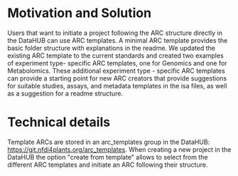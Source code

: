 # Motivation and Solution


Users that want to initiate a project following the ARC structure directly in the DataHUB can use ARC templates. A minimal ARC template provides the basic folder structure with explanations in the readme. We updated the existing ARC template to the current standards and created two examples of experiment type- specific ARC templates, one for Genomics and one for Metabolomics. These additional experiment type - specific ARC templates can provide a starting point for new ARC creators that provide suggestions for suitable studies, assays, and metadata templates in the isa files, as well as a suggestion for a readme structure.


# Technical details

Template ARCs are stored in an arc_templates group in the DataHUB: https://git.nfdi4plants.org/arc_templates. When creating a new project in the DataHUB the option "create from template" allows to select from the different ARC templates and initiate an ARC following their structure.